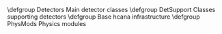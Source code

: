 \defgroup Detectors Main detector classes
\defgroup DetSupport Classes supporting detectors
\defgroup Base hcana infrastructure
\defgroup PhysMods Physics modules
